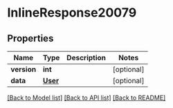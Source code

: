 # InlineResponse20079

## Properties
Name | Type | Description | Notes
------------ | ------------- | ------------- | -------------
**version** | **int** |  | [optional] 
**data** | [**User**](User.md) |  | [optional] 

[[Back to Model list]](../README.md#documentation-for-models) [[Back to API list]](../README.md#documentation-for-api-endpoints) [[Back to README]](../README.md)

